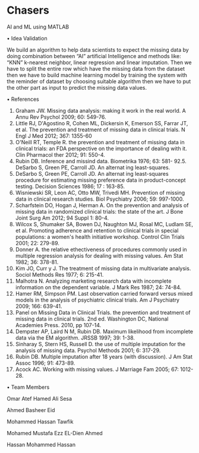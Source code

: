 # Chasers
AI and ML using MATLAB

 
•	Idea Validation

We build an algorithm to help data scientists to expect the missing data by doing combination between “AI” artificial Intelligence and methods like: “KNN” k-nearest neighbor, linear regression and linear imputation. Then we have to split the entire row which have the missing data from the dataset then we have to build machine learning model by training the system with the reminder of dataset by choosing suitable algorithm then we have to put the other part as input to predict the missing data values.  
 
•	References 
 
1.	Graham JW. Missing data analysis: making it work in the real world.  A   Annu Rev Psychol 2009; 60: 549-76. 
2.	Little RJ, D'Agostino R, Cohen ML, Dickersin K, Emerson SS, Farrar JT, et al. The prevention and treatment of missing data in clinical trials. N Engl J Med 2012; 367: 1355-60 
3.	O'Neill RT, Temple R. the prevention and treatment of missing data in clinical trials: an FDA perspective on the importance of dealing with it. Clin Pharmacol ther 2012; 91: 550-4. 
4.	Rubin DB. Inference and missind data. Biometrika 1976; 63: 581-
92.5. DeSarbo S, Green PE, Carroll JD. An alternat ing least-squares. 
5.	DeSarbo S,  Green PE, Carroll  JD.  An alternat ing least-squares procedure for estimating missing preference data in product-concept testing. Decision Sciences 1986; 17 : 163-85. 
6.	Wisniewski SR, Leon AC, Otto MW, Trivedi MH. Prevention of missing data in clinical research studies. Biol Psychiatry 2006; 59: 997-1000. 
7.	Scharfstein DO, Hogan J, Herman A. On the prevention and analysis of missing data in randomized clinical trials: the state of the art. J Bone Joint Surg Am 2012; 94 Suppl 1: 80-4. 
8.	Wilcox S, Shumaker SA, Bowen DJ, Naughton MJ, Rosal MC, Ludlam SE, et al. Promoting adherence and retention to clinical trials in special populations: a women's health initiative workshop. Control Clin Trials 2001; 22: 279-89. 
9.	Donner A. the relative ethectiveness of procedures commonly used in multiple regression analysis for dealing with missing values. Am Stat 1982; 36: 378-81. 
10.	Kim JO, Curr y J. The treatment of missing data in multivariate analysis. Sociol Methods Res 1977; 6: 215-41. 
11.	Malhotra N. Analyzing marketing research data with incomplete information on the dependent variable. J Mark Res 1987; 24: 74-84. 
12.	Hamer RM, Simpson PM. Last observation carried forward versus mixed models in the analysis of psychiatric clinical trials. Am J Psychiatry 2009; 166: 639-41. 
13.	Panel on Missing Data in Clinical Trials. the prevention and treatment of missing data in clinical trials. 2nd ed. Washington DC, National Academies Press. 2010, pp 107-14. 
14.	Dempster AP, Laird N M, Rubin DB. Maximum likelihood from incomplete data via the EM algorithm. JRSSB 1997; 39: 1-38. 
15.	Sinharay S, Stern HS, Russell D. the use of multiple imputation for the analysis of missing data. Psychol Methods 2001; 6: 317-29. 
16.	Rubin DB. Multiple imputation after 18 years (with discussion). J Am Stat Assoc 1996; 91: 473-89. 
17.	Acock AC. Working with missing values. J Marriage Fam 2005; 67: 1012-28. 
 
 
• Team Members 

Omar Atef Hamed Ali Sesa 

Ahmed Basheer Eid 

Mohammed Hassan Tawfik 

Mohamed Mustafa Ezz EL-Dien Ahmed 

Hassan Mohammed Hassan

